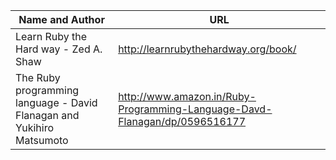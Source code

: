 Name and Author | URL
------------ | -------------
Learn Ruby the Hard way - Zed A. Shaw | http://learnrubythehardway.org/book/
The Ruby programming language - David Flanagan and Yukihiro Matsumoto | http://www.amazon.in/Ruby-Programming-Language-Davd-Flanagan/dp/0596516177
